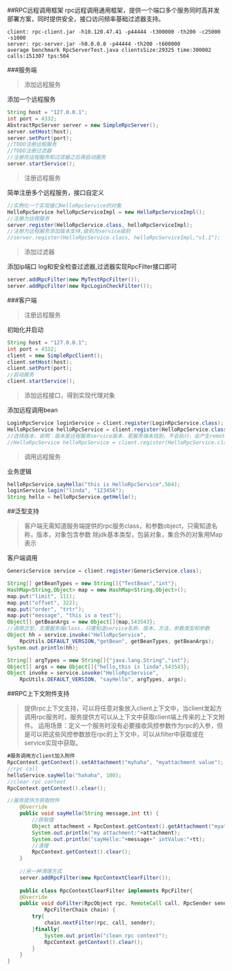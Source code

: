 ##RPC远程调用框架
rpc远程调用通用框架，提供一个端口多个服务同时高并发部署方案，同时提供安全，接口访问频率基础过滤器支持。
```tps
client: rpc-client.jar -h10.120.47.41 -p44444 -t300000 -th200 -c25000 -s1000 
server: rpc-server.jar -h0.0.0.0 -p44444 -th200 -t600000
average benchmark RpcServerTest.java clientsSize:29325 time:300002 calls:151307 tps:504
```

###服务端

>添加远程服务

添加一个远程服务
```java
String host = "127.0.0.1";
int port = 4332;
AbstractRpcServer server = new SimpleRpcServer();
server.setHost(host);
server.setPort(port);
//TODO注册远程服务
//TODO注册过滤器
//注册完远程服务和过滤器之后再启动服务
server.startService();
```

>注册远程服务

简单注册多个远程服务，接口自定义
```java
//实例化一个实现接口HelloRpcService的对象
HelloRpcService helloRpcServiceImpl = new HelloRpcServiceImpl();
//注册为远程服务
server.register(HelloRpcService.class, helloRpcServiceImpl);
//注册为远程服务添加版本支持,级别为service级别
//server.register(HelloRpcService.class, helloRpcServiceImpl,"v1.1");
```

>添加过滤器

添加ip端口 log和安全检查过滤器,过滤器实现RpcFilter接口即可

```java
server.addRpcFilter(new MyTestRpcFilter());
server.addRpcFilter(new RpcLoginCheckFilter());
```

###客户端

>注册远程服务

初始化并启动
```java
String host = "127.0.0.1";
int port = 4332;
client = new SimpleRpcClient();
client.setHost(host);
client.setPort(port);
//启动服务
client.startService();
```

>添加远程接口，得到实现代理对象

添加远程调用bean

```java
LoginRpcService loginService = client.register(LoginRpcService.class);
HelloRpcService helloRpcService = client.register(HelloRpcService.class);
//选择版本，说明：版本是远程服务service版本，若服务端未找到，不会执行，会产生remote Exception
//HelloRpcService helloRpcService = client.register(HelloRpcService.class,"v1.1");
```

>调用远程服务

业务逻辑

```java
helloRpcService.sayHello("this is HelloRpcService",564);
loginService.login("linda", "123456");
String hello = helloRpcService.getHello();
```

##泛型支持

>客户端无需知道服务端提供的rpc服务class，和参数object，只需知道名称，版本，对象包含参数
除jdk基本类型，包装对象，集合外的对象用Map表示

客户端调用

```java
GenericService service = client.register(GenericService.class);

String[] getBeanTypes = new String[]{"TestBean","int"};
HashMap<String,Object> map = new HashMap<String,Object>();
map.put("limit", 111);
map.put("offset", 322);
map.put("order", "trtr");
map.put("message", "this is a test");
Object[] getBeanArgs = new Object[]{map,543543};
//调用泛型，无需服务端class，只需知道service名称，版本，方法，参数类型和参数
Object hh = service.invoke("HelloRpcService",
	RpcUtils.DEFAULT_VERSION,"getBean", getBeanTypes, getBeanArgs);
System.out.println(hh);

String[] argTypes = new String[]{"java.lang.String","int"};
Object[] args = new Object[]{"hello,this is linda",543543};
Object invoke = service.invoke("HelloRpcService",
	RpcUtils.DEFAULT_VERSION, "sayHello", argTypes, args);
```

##RPC上下文附件支持
>提供rpc上下文支持，可以将任意对象放入client上下文中，当client发起方调用rpc服务时，服务提供方可以从上下文中获取client端上传来的上下文附件。
运用场景：定义一个服务时没有必要接收风控参数作为rpc的入参，但是可以把这些风控参数放在rpc的上下文中，可以从filter中获取或在service实现中获取。

```java
#服务调用方client加入附件
RpcContext.getContext().setAttachment("myhaha", "myattachment value");
//rpc call 
helloService.sayHello("hahaha", 100);
//clear rpc context
RpcContext.getContext().clear();

//服务提供方获取附件
	@Override
	public void sayHello(String message,int tt) {
		//获取值
		Object attachment = RpcContext.getContext().getAttachment("myattachment");
		System.out.println("my attachment:"+attachment);
		System.out.println("sayHello:"+message+" intValue:"+tt);
		//清理
		RpcContext.getContext().clear();
	}
	
	//另一种清理方式
	server.addRpcFilter(new RpcContextClearFilter());
	
	public class RpcContextClearFilter implements RpcFilter{
	@Override
	public void doFilter(RpcObject rpc, RemoteCall call, RpcSender sender,
			RpcFilterChain chain) {
		try{
			chain.nextFilter(rpc, call, sender);
		}finally{
			System.out.println("clean rpc context");
			RpcContext.getContext().clear();
		}
	}
}	
```




